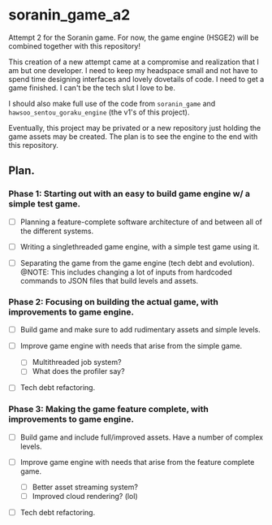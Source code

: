 # soranin_game_a2
Attempt 2 for the Soranin game. For now, the game engine (HSGE2) will be combined together with this repository!

This creation of a new attempt came at a compromise and realization that I am but one developer. I need to keep my headspace small and not have to spend time designing interfaces and lovely dovetails of code. I need to get a game finished. I can't be the tech slut I love to be.

I should also make full use of the code from `soranin_game` and `hawsoo_sentou_goraku_engine` (the v1's of this project).

Eventually, this project may be privated or a new repository just holding the game assets may be created. The plan is to see the engine to the end with this repository.


## Plan.

### Phase 1: Starting out with an easy to build game engine w/ a simple test game.

- [ ] Planning a feature-complete software architecture of and between all of the different systems.

- [ ] Writing a singlethreaded game engine, with a simple test game using it.

- [ ] Separating the game from the game engine (tech debt and evolution).
    @NOTE: This includes changing a lot of inputs from hardcoded commands to JSON files that build levels and assets.


### Phase 2: Focusing on building the actual game, with improvements to game engine.

- [ ] Build game and make sure to add rudimentary assets and simple levels.

- [ ] Improve game engine with needs that arise from the simple game.
    - [ ] Multithreaded job system?
    - [ ] What does the profiler say?

- [ ] Tech debt refactoring.


### Phase 3: Making the game feature complete, with improvements to game engine.

- [ ] Build game and include full/improved assets. Have a number of complex levels.

- [ ] Improve game engine with needs that arise from the feature complete game.
    - [ ] Better asset streaming system?
    - [ ] Improved cloud rendering? (lol)

- [ ] Tech debt refactoring.
